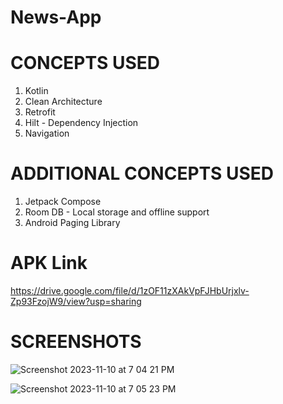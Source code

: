 # News-App

# CONCEPTS USED
1. Kotlin
2. Clean Architecture
3. Retrofit
4. Hilt - Dependency Injection
5. Navigation

# ADDITIONAL CONCEPTS USED
1. Jetpack Compose
2. Room DB - Local storage and offline support
3. Android Paging Library

# APK Link
https://drive.google.com/file/d/1zOF11zXAkVpFJHbUrjxlv-Zp93FzojW9/view?usp=sharing

# SCREENSHOTS

![Screenshot 2023-11-10 at 7 04 21 PM](https://github.com/abdul-techgroov/News-App/assets/150250612/e1563a2e-24ab-4d09-a9cf-e817ca00d86f)

![Screenshot 2023-11-10 at 7 05 23 PM](https://github.com/abdul-techgroov/News-App/assets/150250612/8f53134c-50c6-4f48-b933-d6bb7bccd8a0)
